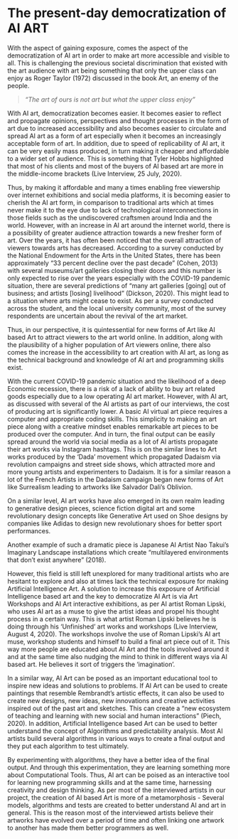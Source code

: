 # The present-day democratization of AI ART

With the aspect of gaining exposure, comes the aspect of the democratization of AI art in order to make art more accessible and visible to all. This is challenging the previous societal discrimination that existed with the art audience with art being something that only the upper class can enjoy as Roger Taylor (1972) discussed in the book Art, an enemy of the people.

> _“The art of ours is not art but what the upper class enjoy”_

With AI art, democratization becomes easier. It becomes easier to reflect and propagate opinions, perspectives and thought processes in the form of art due to increased accessibility and also becomes easier to circulate and spread AI art as a form of art especially when it becomes an increasingly acceptable form of art. In addition, due to speed of replicability of AI art, it can be very easily mass produced, in turn making it cheaper and affordable to a wider set of audience. This is something that Tyler Hobbs highlighted that most of his clients and most of the buyers of AI based art are more in the middle-income brackets (Live Interview, 25 July, 2020).

Thus, by making it affordable and many a times enabling free viewership over internet exhibitions and social media platforms, it is becoming easier to cherish the AI art form, in comparison to traditional arts which at times never make it to the eye due to lack of technological interconnections in those fields such as the undiscovered craftsmen around India and the world. However, with an increase in AI art around the internet world, there is a possibility of greater audience attraction towards a new fresher form of art. Over the years, it has often been noticed that the overall attraction of viewers towards arts has decreased. According to a survey conducted by the National Endowment for the Arts in the United States, there has been approximately “33 percent decline over the past decade” (Cohen, 2013) with several museums/art galleries closing their doors and this number is only expected to rise over the years especially with the COVID-19 pandemic situation, there are several predictions of “many art galleries \[going] out of business; and artists \[losing] livelihood” (Dickson, 2020). This might lead to a situation where arts might cease to exist. As per a survey conducted across the student, and the local university community, most of the survey respondents are uncertain about the revival of the art market.

Thus, in our perspective, it is quintessential for new forms of Art like AI based Art to attract viewers to the art world online. In addition, along with the plausibility of a higher population of Art viewers online, there also comes the increase in the accessibility to art creation with AI art, as long as the technical background and knowledge of AI art and programming skills exist.

With the current COVID-19 pandemic situation and the likelihood of a deep Economic recession, there is a risk of a lack of ability to buy art related goods especially due to a low operating AI art market. However, with AI art, as discussed with several of the AI artists as part of our interviews, the cost of producing art is significantly lower. A basic AI virtual art piece requires a computer and appropriate coding skills. This simplicity to making an art piece along with a creative mindset enables remarkable art pieces to be produced over the computer. And in turn, the final output can be easily spread around the world via social media as a lot of AI artists propagate their art works via Instagram hashtags. This is on the similar lines to Art works produced by the ‘Dada’ movement which propagated Dadaism via revolution campaigns and street side shows, which attracted more and more young artists and experimenters to Dadaism. It is for a similar reason a lot of the French Artists in the Dadaism campaign began new forms of Art like Surrealism leading to artworks like Salvador Dali’s Oblivion.

On a similar level, AI art works have also emerged in its own realm leading to generative design pieces, science fiction digital art and some revolutionary design concepts like Generative Art used on Shoe designs by companies like Adidas to design new revolutionary shoes for better sport performances.

Another example of such a dramatic piece is Japanese AI Artist Nao Takui’s Imaginary Landscape installations which create “multilayered environments that don’t exist anywhere” (2018).

However, this field is still left unexplored for many traditional artists who are hesitant to explore and also at times lack the technical exposure for making Artificial Intelligence Art. A solution to increase this exposure of Artificial Intelligence based art and the key to democratize AI Art is via Art Workshops and AI Art interactive exhibitions, as per AI artist Roman Lipski, who uses AI art as a muse to give the artist ideas and propel his thought process in a certain way. This is what artist Roman Lipski believes he is doing through his ‘Unfinished’ art works and workshops (Live Interview, August 4, 2020). The workshops involve the use of Roman Lipski’s AI art muse, workshop students and himself to build a final art piece out of it. This way more people are educated about AI Art and the tools involved around it and at the same time also nudging the mind to think in different ways via AI based art. He believes it sort of triggers the ‘imagination’.

In a similar way, AI Art can be posed as an important educational tool to inspire new ideas and solutions to problems. If AI Art can be used to create paintings that resemble Rembrandt’s artistic effects, it can also be used to create new designs, new ideas, new innovations and creative activities inspired out of the past art and sketches. This can create a “new ecosystem of teaching and learning with new social and human interactions” (Piech, 2020). In addition, Artificial Intelligence based Art can be used to better understand the concept of Algorithms and predictability analysis. Most AI artists build several algorithms in various ways to create a final output and they put each algorithm to test ultimately.

By experimenting with algorithms, they have a better idea of the final output. And through this experimentation, they are learning something more about Computational Tools. Thus, AI art can be poised as an interactive tool for learning new programming skills and at the same time, harnessing creativity and design thinking. As per most of the interviewed artists in our project, the creation of AI based Art is more of a metamorphosis - Several models, algorithms and tests are created to better understand AI and art in general. This is the reason most of the interviewed artists believe their artworks have evolved over a period of time and often linking one artwork to another has made them better programmers as well.


